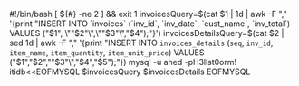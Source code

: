 #!/bin/bash
[ ${#} -ne 2 ] && exit 1
invoicesQuery=$(cat $1 | 1d | awk -F "," '{print "INSERT INTO `invoices` (`inv_id`, `inv_date`, `cust_name`, `inv_total`) VALUES ("$1", \""$2"\",\""$3"\","$4");"}')
invoicesDetailsQuery=$(cat $2 | sed 1d | awk -F "," '{print "INSERT INTO `invoices_details` (`seq`, `inv_id`, `item_name`, `item_quantity`, `item_unit_price`) VALUES ("$1","$2",\""$3"\","$4","$5");"})
mysql -u ahed -pH3llst0orm! itidb<<EOFMYSQL
$invoicesQuery
$invoicesDetails
EOFMYSQL